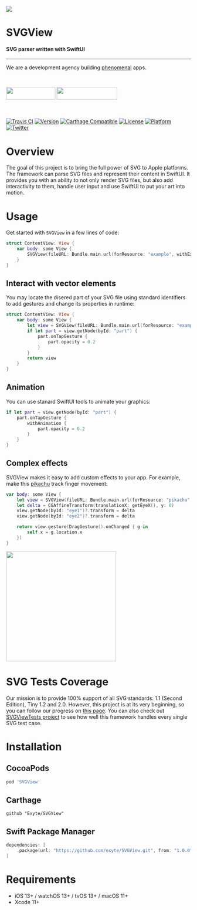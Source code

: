 <img src="https://github.com/exyte/SVGView/blob/main/Assets/header.png">

<p><h1 align="left">SVGView</h1></p>

<p><h4>SVG parser written with SwiftUI</h4></p>

___

<p> We are a development agency building
  <a href="https://clutch.co/profile/exyte#review-731233">phenomenal</a> apps.</p>
</br>

<a href="https://exyte.com/contacts"><img src="https://i.imgur.com/vGjsQPt.png" width="134" height="34"></a> <a href="https://twitter.com/exyteHQ"><img src="https://i.imgur.com/DngwSn1.png" width="165" height="34"></a>

</br></br>
[![Travis CI](https://travis-ci.org/exyte/SVGView.svg?branch=master)](https://travis-ci.org/exyte/SVGView)
[![Version](https://img.shields.io/cocoapods/v/SVGView.svg?style=flat)](http://cocoapods.org/pods/SVGView)
[![Carthage Compatible](https://img.shields.io/badge/Carthage-compatible-0473B3.svg?style=flat)](https://github.com/Carthage/Carthage)
[![License](https://img.shields.io/cocoapods/l/SVGView.svg?style=flat)](http://cocoapods.org/pods/SVGView)
[![Platform](https://img.shields.io/cocoapods/p/SVGView.svg?style=flat)](http://cocoapods.org/pods/SVGView)
[![Twitter](https://img.shields.io/badge/Twitter-@exyteHQ-blue.svg?style=flat)](http://twitter.com/exyteHQ)

# Overview

The goal of this project is to bring the full power of SVG to Apple platforms. The framework can parse SVG files and represent their content in SwiftUI. It provides you with an ability to not only render SVG files, but also add interactivity to them, handle user input and use SwiftUI to put your art into motion.

# Usage

Get started with `SVGView` in a few lines of code:

```Swift
struct ContentView: View {
    var body: some View {
        SVGView(fileURL: Bundle.main.url(forResource: "example", withExtension: "svg")!)
    }
}
```

## Interact with vector elements

You may locate the disered part of your SVG file using standard identifiers to add gestures and change its properties in runtime:

```Swift
struct ContentView: View {
    var body: some View {
        let view = SVGView(fileURL: Bundle.main.url(forResource: "example", withExtension: "svg")!)
        if let part = view.getNode(byId: "part") {
            part.onTapGesture {
                part.opacity = 0.2
            }
        }
        return view
    }
}
```

## Animation

You can use stanard SwiftUI tools to animate your graphics:

```Swift
if let part = view.getNode(byId: "part") {
    part.onTapGesture {
        withAnimation {
            part.opacity = 0.2
        }
    }
}
```

## Complex effects

SVGView makes it easy to add custom effects to your app. For example, make this <a href="https://www.iconfinder.com/icons/1337497/">pikachu</a> track finger movement:

```Swift
var body: some View {
    let view = SVGView(fileURL: Bundle.main.url(forResource: "pikachu", withExtension: "svg")!)
    let delta = CGAffineTransform(translationX: getEyeX(), y: 0)
    view.getNode(byId: "eye1")?.transform = delta
    view.getNode(byId: "eye2")?.transform = delta

    return view.gesture(DragGesture().onChanged { g in
        self.x = g.location.x
    })
}
```

<img src="https://i.imgur.com/Ij0Xn4A.gif" width="300" height="300">

# SVG Tests Coverage

Our mission is to provide 100% support of all SVG standards: 1.1 (Second Edition), Tiny 1.2 and 2.0. However, this project is at its very beginning, so you can follow our progress on <a href="w3c-coverage.md">this page</a>. You can also check out <a href="https://github.com/exyte/SVGViewTests">SVGViewTests project</a> to see how well this framework handles every single SVG test case.

# Installation

## CocoaPods

```ruby
pod 'SVGView'
```

## Carthage

```ogdl
github "Exyte/SVGView"
```

## Swift Package Manager

```swift
dependencies: [
    .package(url: "https://github.com/exyte/SVGView.git", from: "1.0.0")
]
```

# Requirements

* iOS 13+ / watchOS 13+ / tvOS 13+ / macOS 11+
* Xcode 11+
